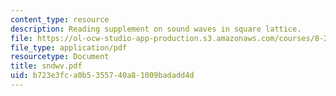```yaml
---
content_type: resource
description: Reading supplement on sound waves in square lattice.
file: https://ol-ocw-studio-app-production.s3.amazonaws.com/courses/8-231-physics-of-solids-i-fall-2006/b723e3fca0b5355740a81009badadd4d_sndwv.pdf
file_type: application/pdf
resourcetype: Document
title: sndwv.pdf
uid: b723e3fc-a0b5-3557-40a8-1009badadd4d
---
```


